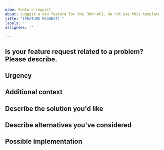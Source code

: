 ```yaml
---
name: Feature request
about: Suggest a new feature for the TOMP-API. Do not use this template for bug reports, only for new aspects! If you want to change existing functionality, please use a bug report / change request.
title: "[FEATURE REQUEST] "
labels: ''
assignees: ''

---
```


## Is your feature request related to a problem? Please describe.
<!--- A clear and concise description of what the problem is. E.g. I'm always frustrated when [...] -->

## Urgency
<!--- How urgent is your request? Please choos between critical, major or minor. -->
<!--- Critical (the TOMP API is not usable if this is not implemented), because ... -->
<!--- Major (the TOMP API works as advertised but this is really neccessary to implement), because ... -->
<!--- Minor (this feature is a nice to have, no rush to implement this), because ... -->

## Additional context
<!--- Add any other context about the feature request here. -->

## Describe the solution you'd like
<!--- A clear and concise description of what you want to happen. -->

## Describe alternatives you've considered
<!--- A clear and concise description of any alternative solutions or features you've considered. -->

## Possible Implementation
<!--- Not obligatory, but suggest an idea for implementing addition or change. -->